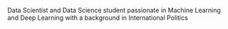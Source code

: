Data Scientist and Data Science student passionate in Machine Learning and Deep Learning with a background in International Politics

<!---
EnricoZanetti/EnricoZanetti is a ✨ special ✨ repository because its `README.md` (this file) appears on your GitHub profile.
You can click the Preview link to take a look at your changes.
--->
